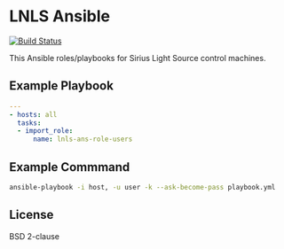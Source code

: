 LNLS Ansible
=======================

[![Build Status](https://travis-ci.org/lnls-sirius/lnls-ansible.svg)](https://travis-ci.org/lnls-sirius/lnls-ansible)

This Ansible roles/playbooks for Sirius Light Source control machines.

## Example Playbook

```yaml
---
- hosts: all
  tasks:
  - import_role:
      name: lnls-ans-role-users
```

## Example Commmand

```bash
ansible-playbook -i host, -u user -k --ask-become-pass playbook.yml
```

## License

BSD 2-clause
